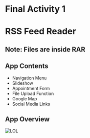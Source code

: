 # Final Activity 1
# RSS Feed Reader
## Note: Files are inside RAR

## App Contents
* Navigation Menu
* Slideshow
* Appointment Form
* File Upload Function
* Google Map
* Social Media Links

## App Overview
![LOL](./full-size-screenshot.png)
